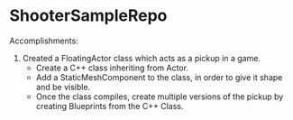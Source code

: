 # ShooterSampleRepo

Accomplishments:

1. Created a FloatingActor class which acts as a pickup in a game. 
   - Create a C++ class inheriting from Actor.
   - Add a StaticMeshComponent to the class, in order to give it shape and be visible.
   - Once the class compiles, create multiple versions of the pickup by creating Blueprints from the C++ Class.
